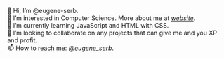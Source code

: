 👋 Hi, I’m @eugene-serb.<br />
👀 I’m interested in Computer Science. More about me at *[website](https://eugene-serb.github.io/)*.<br />
🌱 I’m currently learning JavaScript and HTML with CSS.<br />
💞️ I’m looking to collaborate on any projects that can give me and you XP and profit.<br />
📫 How to reach me: *[@eugene_serb](https://twitter.com/eugene_serb)*.<br />

<!---
eugene-serb/eugene-serb is a ✨ special ✨ repository because its `README.md` (this file) appears on your GitHub profile.
You can click the Preview link to take a look at your changes.
--->
